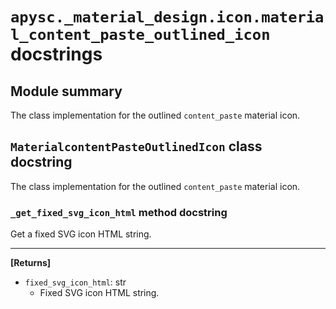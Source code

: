 # `apysc._material_design.icon.material_content_paste_outlined_icon` docstrings

## Module summary

The class implementation for the outlined `content_paste` material icon.

## `MaterialcontentPasteOutlinedIcon` class docstring

The class implementation for the outlined `content_paste` material icon.

### `_get_fixed_svg_icon_html` method docstring

Get a fixed SVG icon HTML string.<hr>

**[Returns]**

- `fixed_svg_icon_html`: str
  - Fixed SVG icon HTML string.